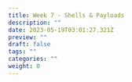```yaml
---
title: Week 7 - Shells & Payloads
description: ""
date: 2023-05-19T03:01:27.321Z
preview: ""
draft: false
tags: ""
categories: ""
weight: 0
---
```


##
